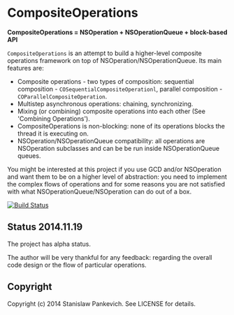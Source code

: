 # CompositeOperations 

**CompositeOperations = NSOperation + NSOperationQueue + block-based API**
 
`CompositeOperations` is an attempt to build a higher-level composite operations framework on top of NSOperation/NSOperationQueue. Its main features are:

* Composite operations - two types of composition: sequential composition - `COSequentialCompositeOperationl`, parallel composition - `COParallelCompositeOperation`. 
* Multistep asynchronous operations: chaining, synchronizing.
* Mixing (or combining) composite operations into each other (See 'Combining Operations').
* CompositeOperations is non-blocking: none of its operations blocks the thread it is executing on.
* NSOperation/NSOperationQueue compatibility: all operations are NSOperation subclasses and can be be run inside NSOperationQueue queues.

You might be interested at this project if you use GCD and/or NSOperation and want them to be on a higher level of abstraction: you need to implement the complex flows of operations and for some reasons you are not satisfied with what NSOperationQueue/NSOperation can do out of a box.

[![Build Status](https://travis-ci.org/stanislaw/CompositeOperations.png?branch=master)](https://travis-ci.org/stanislaw/CompositeOperations)

## Status 2014.11.19

The project has alpha status. 

The author will be very thankful for any feedback: regarding the overall code design or the flow of particular operations.

## Copyright

Copyright (c) 2014 Stanislaw Pankevich. See LICENSE for details.

